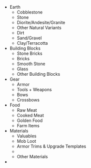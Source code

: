 - Earth
	- Cobblestone
	- Stone
	- Diorite/Andesite/Granite
	- Other Natural Variants
	- Dirt
	- Sand/Gravel
	- Clay/Terracotta
- Building Blocks
	- Stone Bricks
	- Bricks
	- Smooth Stone
	- Glass
	- Other Building Blocks
- Gear
	- Armor
	- Tools + Weapons
	- Bows
	- Crossbows
- Food
	- Raw Meat
	- Cooked Meat
	- Golden Food
	- Farm Items
- Materials
	- Valuables
	- Mob Loot
	- Armor Trims & Upgrade Templates
	- 
	- Other Materials
- 